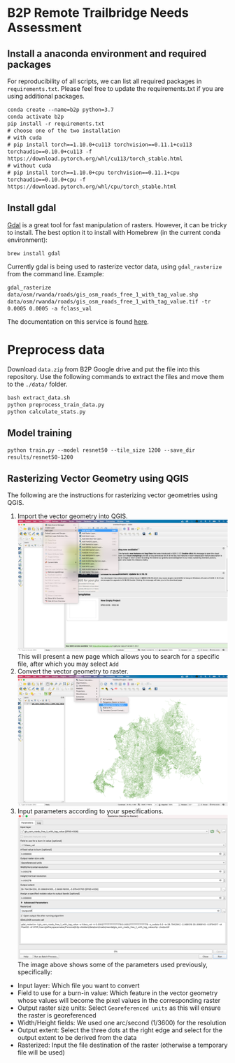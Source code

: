 # B2P Remote Trailbridge Needs Assessment

## Install a anaconda environment and required packages
For reproducibility of all scripts, we can list all required packages in `requirements.txt`.
Please feel free to update the requirements.txt if you are using additional packages.

```
conda create --name=b2p python=3.7
conda activate b2p
pip install -r requirements.txt
# choose one of the two installation
# with cuda
# pip install torch==1.10.0+cu113 torchvision==0.11.1+cu113 torchaudio==0.10.0+cu113 -f https://download.pytorch.org/whl/cu113/torch_stable.html
# without cuda
# pip install torch==1.10.0+cpu torchvision==0.11.1+cpu torchaudio==0.10.0+cpu -f https://download.pytorch.org/whl/cpu/torch_stable.html
```

## Install gdal

[Gdal](https://gdal.org/) is a great tool for fast manipulation of rasters. However, it can be tricky to install. The best option it to install with Homebrew (in the current conda environment):

```
brew install gdal
```

Currently gdal is being used to rasterize vector data, using `gdal_rasterize` from the command line. Example:
```
gdal_rasterize data/osm/rwanda/roads/gis_osm_roads_free_1_with_tag_value.shp data/osm/rwanda/roads/gis_osm_roads_free_1_with_tag_value.tif -tr 0.0005 0.0005 -a fclass_val
```
The documentation on this service is found [here](https://gdal.org/programs/gdal_rasterize.html).

# Preprocess data

Download `data.zip` from B2P Google drive and put the file into this repository.
Use the following commands to extract the files and move them to the `./data/` folder.

```
bash extract_data.sh
python preprocess_train_data.py
python calculate_stats.py
```

## Model training

```
python train.py --model resnet50 --tile_size 1200 --save_dir results/resnet50-1200
```

## Rasterizing Vector Geometry using QGIS

The following are the instructions for rasterizing vector geometries using QGIS. 

1. Import the vector geometry into QGIS.
![](docs_imgs/AddVectorLayer.png)
This will present a new page which allows you to search for a specific file, after which you may select `Add`
2. Convert the vector geometry to raster.
![](docs_imgs/Rasterization.png)
3. Input parameters according to your specifications.
![](docs_imgs/RasterizationParameters.png)
The image above shows some of the parameters used previously, specifically:
- Input layer: Which file you want to convert
- Field to use for a burn-in value: Which feature in the vector geometry whose values will become the pixel values in the corresponding raster
- Output raster size units: Select `Georeferenced units` as this will ensure the raster is georeferenced
- Width/Height fields: We used one arc/second (1/3600) for the resolution
- Output extent: Select the three dots at the right edge and select for the output extent to be derived from the data
- Rasterized: Input the file destination of the raster (otherwise a temporary file will be used)